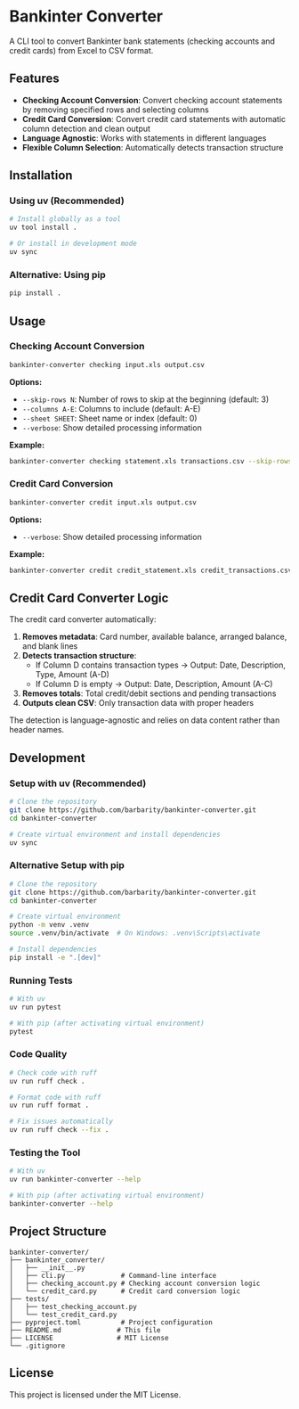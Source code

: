 # Bankinter Converter

A CLI tool to convert Bankinter bank statements (checking accounts and credit cards) from Excel to CSV format.

## Features

- **Checking Account Conversion**: Convert checking account statements by removing specified rows and selecting columns
- **Credit Card Conversion**: Convert credit card statements with automatic column detection and clean output
- **Language Agnostic**: Works with statements in different languages
- **Flexible Column Selection**: Automatically detects transaction structure

## Installation

### Using uv (Recommended)

```bash
# Install globally as a tool
uv tool install .

# Or install in development mode
uv sync
```

### Alternative: Using pip

```bash
pip install .
```

## Usage

### Checking Account Conversion

```bash
bankinter-converter checking input.xls output.csv
```

**Options:**
- `--skip-rows N`: Number of rows to skip at the beginning (default: 3)
- `--columns A-E`: Columns to include (default: A-E)
- `--sheet SHEET`: Sheet name or index (default: 0)
- `--verbose`: Show detailed processing information

**Example:**
```bash
bankinter-converter checking statement.xls transactions.csv --skip-rows 5 --columns A-D
```

### Credit Card Conversion

```bash
bankinter-converter credit input.xls output.csv
```

**Options:**
- `--verbose`: Show detailed processing information

**Example:**
```bash
bankinter-converter credit credit_statement.xls credit_transactions.csv
```

## Credit Card Converter Logic

The credit card converter automatically:

1. **Removes metadata**: Card number, available balance, arranged balance, and blank lines
2. **Detects transaction structure**: 
   - If Column D contains transaction types → Output: Date, Description, Type, Amount (A-D)
   - If Column D is empty → Output: Date, Description, Amount (A-C)
3. **Removes totals**: Total credit/debit sections and pending transactions
4. **Outputs clean CSV**: Only transaction data with proper headers

The detection is language-agnostic and relies on data content rather than header names.

## Development

### Setup with uv (Recommended)

```bash
# Clone the repository
git clone https://github.com/barbarity/bankinter-converter.git
cd bankinter-converter

# Create virtual environment and install dependencies
uv sync
```

### Alternative Setup with pip

```bash
# Clone the repository
git clone https://github.com/barbarity/bankinter-converter.git
cd bankinter-converter

# Create virtual environment
python -m venv .venv
source .venv/bin/activate  # On Windows: .venv\Scripts\activate

# Install dependencies
pip install -e ".[dev]"
```

### Running Tests

```bash
# With uv
uv run pytest

# With pip (after activating virtual environment)
pytest
```

### Code Quality

```bash
# Check code with ruff
uv run ruff check .

# Format code with ruff
uv run ruff format .

# Fix issues automatically
uv run ruff check --fix .
```

### Testing the Tool

```bash
# With uv
uv run bankinter-converter --help

# With pip (after activating virtual environment)
bankinter-converter --help
```

## Project Structure

```
bankinter-converter/
├── bankinter_converter/
│   ├── __init__.py
│   ├── cli.py              # Command-line interface
│   ├── checking_account.py # Checking account conversion logic
│   └── credit_card.py      # Credit card conversion logic
├── tests/
│   ├── test_checking_account.py
│   └── test_credit_card.py
├── pyproject.toml          # Project configuration
├── README.md              # This file
├── LICENSE                # MIT License
└── .gitignore
```

## License

This project is licensed under the MIT License.
